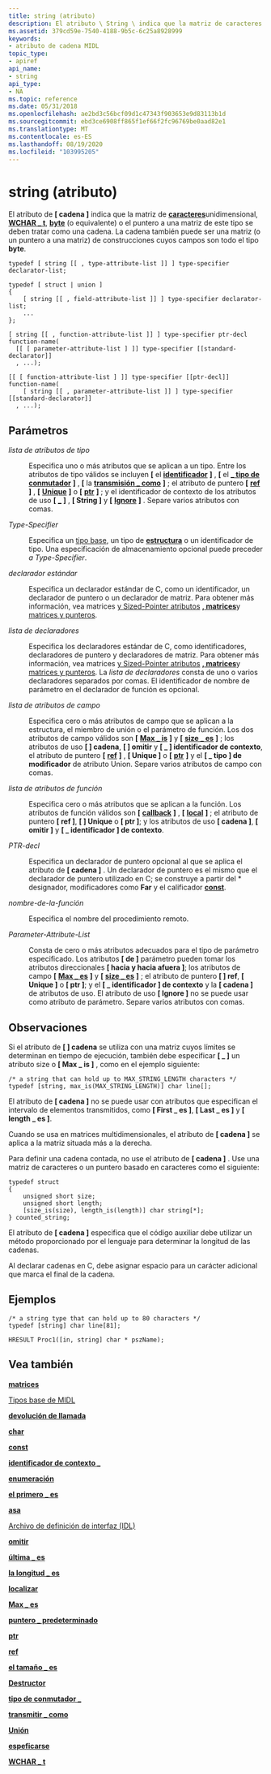 ```yaml
---
title: string (atributo)
description: El atributo \ String \ indica que la matriz de caracteres unidimensional, WCHAR \_ t, byte (o equivalente) o el puntero a dicha matriz se debe tratar como una cadena.
ms.assetid: 379cd59e-7540-4188-9b5c-6c25a8928999
keywords:
- atributo de cadena MIDL
topic_type:
- apiref
api_name:
- string
api_type:
- NA
ms.topic: reference
ms.date: 05/31/2018
ms.openlocfilehash: ae2bd3c56bcf09d1c47343f903653e9d83113b1d
ms.sourcegitcommit: ebd3ce6908ff865f1ef66f2fc96769be0aad82e1
ms.translationtype: MT
ms.contentlocale: es-ES
ms.lasthandoff: 08/19/2020
ms.locfileid: "103995205"
---
```

# <a name="string-attribute"></a>string (atributo)

El atributo de **\[ cadena \]** indica que la matriz de [**caracteres**](char-idl.md)unidimensional, [**WCHAR \_ t**](wchar-t.md), [**byte**](byte.md) (o equivalente) o el puntero a una matriz de este tipo se deben tratar como una cadena. La cadena también puede ser una matriz (o un puntero a una matriz) de construcciones cuyos campos son todo el tipo **byte**.

``` syntax
typedef [ string [[ , type-attribute-list ]] ] type-specifier declarator-list; 

typedef [ struct | union ] 
{
    [ string [[ , field-attribute-list ]] ] type-specifier declarator-list;
    ...
};

[ string [[ , function-attribute-list ]] ] type-specifier ptr-decl function-name(
  [[ [ parameter-attribute-list ] ]] type-specifier [[standard-declarator]]
  , ...);

[[ [ function-attribute-list ] ]] type-specifier [[ptr-decl]] function-name(
    [ string [[ , parameter-attribute-list ]] ] type-specifier [[standard-declarator]]
  , ...);
```

## <a name="parameters"></a>Parámetros

<dl> <dt>

*lista de atributos de tipo* 
</dt> <dd>

Especifica uno o más atributos que se aplican a un tipo. Entre los atributos de tipo válidos se incluyen **\[** el [**identificador**](handle.md) **\]** , **\[** el [**\_ tipo de conmutador**](switch-type.md) **\]** , **\[** la [**transmisión \_ como**](transmit-as.md) **\]** ; el atributo de puntero **\[** [**ref**](ref.md) **\]** , **\[** [**Unique**](unique.md) **\]** o **\[** [**ptr**](ptr.md) **\]** ; y el identificador de contexto de los atributos de uso **\[** [**\_**](context-handle.md) **\]** , **\[ String \]** y **\[** [**Ignore**](ignore.md) **\]** . Separe varios atributos con comas.

</dd> <dt>

*Type-Specifier* 
</dt> <dd>

Especifica un [tipo base](midl-base-types.md), un tipo de [**estructura**](struct.md) o un identificador de tipo. Una especificación de almacenamiento opcional puede preceder *a Type-Specifier*.

</dd> <dt>

*declarador estándar* 
</dt> <dd>

Especifica un declarador estándar de C, como un identificador, un declarador de puntero o un declarador de matriz. Para obtener más información, vea matrices [y Sized-Pointer atributos](array-and-sized-pointer-attributes.md) [**, matrices**](arrays-1.md)y [matrices y punteros](/windows/desktop/Rpc/arrays-and-pointers).

</dd> <dt>

*lista de declaradores* 
</dt> <dd>

Especifica los declaradores estándar de C, como identificadores, declaradores de puntero y declaradores de matriz. Para obtener más información, vea matrices [y Sized-Pointer atributos](array-and-sized-pointer-attributes.md) [**, matrices**](arrays-1.md)y [matrices y punteros](/windows/desktop/Rpc/arrays-and-pointers). La *lista de declaradores* consta de uno o varios declaradores separados por comas. El identificador de nombre de parámetro en el declarador de función es opcional.

</dd> <dt>

*lista de atributos de campo* 
</dt> <dd>

Especifica cero o más atributos de campo que se aplican a la estructura, el miembro de unión o el parámetro de función. Los dos atributos de campo válidos son **\[** [**Max \_ is**](max-is.md) **\]** y **\[** [**size \_ es**](size-is.md) **\]** ; los atributos de uso **\[ \] cadena**, **\[ \] omitir** y **\[ \_ \] identificador de contexto**, el atributo de puntero **\[** [**ref**](ref.md) **\]** , **\[ Unique \]** o **\[** [**ptr**](ptr.md) **\]** y el **\[ \_ tipo \] de modificador** de atributo Union. Separe varios atributos de campo con comas.

</dd> <dt>

*lista de atributos de función* 
</dt> <dd>

Especifica cero o más atributos que se aplican a la función. Los atributos de función válidos son **\[** [**callback**](callback.md) **\]** , **\[** [**local**](local.md) **\]** ; el atributo de puntero **\[ ref \]**, **\[ \] Unique** o **\[ ptr \]**; y los atributos de uso **\[ cadena \]**, **\[ omitir \]** y **\[ \_ identificador \] de contexto**.

</dd> <dt>

*PTR-decl* 
</dt> <dd>

Especifica un declarador de puntero opcional al que se aplica el atributo de **\[ cadena \]** . Un declarador de puntero es el mismo que el declarador de puntero utilizado en C; se construye a partir del \* designador, modificadores como **Far** y el calificador [**const**](const.md).

</dd> <dt>

*nombre-de-la-función* 
</dt> <dd>

Especifica el nombre del procedimiento remoto.

</dd> <dt>

*Parameter-Attribute-List* 
</dt> <dd>

Consta de cero o más atributos adecuados para el tipo de parámetro especificado. Los atributos **\[ de \]** parámetro pueden tomar los atributos direccionales **\[ hacia y hacia afuera \]**; los atributos de campo **\[** [**Max \_ es**](max-is.md) **\]** y **\[** [**size \_ es**](size-is.md) **\]** ; el atributo de puntero **\[ \] ref**, **\[ Unique \]** o **\[ ptr \]**; y el **\[ \_ identificador \] de contexto** y la **\[ cadena \]** de atributos de uso. El atributo de uso **\[ Ignore \]** no se puede usar como atributo de parámetro. Separe varios atributos con comas.

</dd> </dl>

## <a name="remarks"></a>Observaciones

Si el atributo de **\[ \] cadena** se utiliza con una matriz cuyos límites se determinan en tiempo de ejecución, también debe especificar **\[ \_ \]** un atributo size o **\[ Max \_ is \]** , como en el ejemplo siguiente:

``` syntax
/* a string that can hold up to MAX_STRING_LENGTH characters */
typedef [string, max_is(MAX_STRING_LENGTH)] char line[];
```

El atributo de **\[ cadena \]** no se puede usar con atributos que especifican el intervalo de elementos transmitidos, como **\[ First \_ es \]**, **\[ Last \_ es \]** y **\[ length \_ es \]**.

Cuando se usa en matrices multidimensionales, el atributo de **\[ cadena \]** se aplica a la matriz situada más a la derecha.

Para definir una cadena contada, no use el atributo de **\[ cadena \]** . Use una matriz de caracteres o un puntero basado en caracteres como el siguiente:

``` syntax
typedef struct 
{ 
    unsigned short size; 
    unsigned short length; 
    [size_is(size), length_is(length)] char string[*]; 
} counted_string;
```

El atributo de **\[ cadena \]** especifica que el código auxiliar debe utilizar un método proporcionado por el lenguaje para determinar la longitud de las cadenas.

Al declarar cadenas en C, debe asignar espacio para un carácter adicional que marca el final de la cadena.

## <a name="examples"></a>Ejemplos

``` syntax
/* a string type that can hold up to 80 characters */ 
typedef [string] char line[81]; 
 
HRESULT Proc1([in, string] char * pszName);
```

## <a name="see-also"></a>Vea también

<dl> <dt>

[**matrices**](arrays-1.md)
</dt> <dt>

[Tipos base de MIDL](midl-base-types.md)
</dt> <dt>

[**devolución de llamada**](callback.md)
</dt> <dt>

[**char**](char-idl.md)
</dt> <dt>

[**const**](const.md)
</dt> <dt>

[**identificador de contexto \_**](context-handle.md)
</dt> <dt>

[**enumeración**](enum.md)
</dt> <dt>

[**el primero \_ es**](first-is.md)
</dt> <dt>

[**asa**](handle.md)
</dt> <dt>

[Archivo de definición de interfaz (IDL)](interface-definition-idl-file.md)
</dt> <dt>

[**omitir**](ignore.md)
</dt> <dt>

[**última \_ es**](last-is.md)
</dt> <dt>

[**la longitud \_ es**](length-is.md)
</dt> <dt>

[**localizar**](local.md)
</dt> <dt>

[**Max \_ es**](max-is.md)
</dt> <dt>

[**puntero \_ predeterminado**](pointer-default.md)
</dt> <dt>

[**ptr**](ptr.md)
</dt> <dt>

[**ref**](ref.md)
</dt> <dt>

[**el tamaño \_ es**](size-is.md)
</dt> <dt>

[**Destructor**](struct.md)
</dt> <dt>

[**tipo de conmutador \_**](switch-type.md)
</dt> <dt>

[**transmitir \_ como**](transmit-as.md)
</dt> <dt>

[**Unión**](union.md)
</dt> <dt>

[**espeficarse**](unique.md)
</dt> <dt>

[**WCHAR \_ t**](wchar-t.md)
</dt> </dl>

 

 